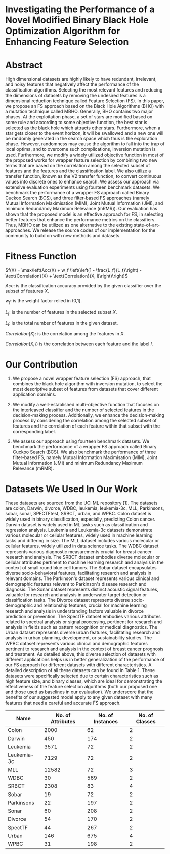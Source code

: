 # Investigating the Performance of a Novel Modified Binary Black Hole Optimization Algorithm for Enhancing Feature Selection

# Abstract
High dimensional datasets are highly likely to have redundant, irrelevant, and noisy features that negatively affect the performance of the classification algorithms. Selecting the most relevant features and reducing the dimensions of datasets by removing the undesired features is a dimensional reduction technique called Feature Selection (FS). In this paper, we propose an FS approach based on the Black Hole Algorithms (BHO) with a mutation technique called MBHO. Generally, BHO contains two major phases. At the exploitation phase, a set of stars are modified based on some rule and according to some objective function, the best star is selected as the black hole which attracts other stars. Furthermore, when a star gets closer to the event horizon, it will be swallowed and a new one will be randomly generated in the search space which thus is the exploration phase. However, randomness may cause the algorithm to fall into the trap of local optima, and to overcome such complications, inversion mutation is used. Furthermore, we modify a widely utilized objective function in most of the proposed works for wrapper feature selection by combining two new terms that are based on the correlation among the selected subset of features and the features and the classification label. We also utilize a transfer function, known as the V2 transfer function, to convert continuous values into discrete ones to enhance search. We assess our approach via extensive evaluation experiments using fourteen benchmark datasets. We benchmark the performance of a wrapper FS approach called Binary Cuckoo Search (BCS), and three filter-based FS approaches (namely Mutual Information Maximisation (MIM), Joint Mutual Information (JMI), and minimum Redundancy Maximum Relevance (mRMR)). Our evaluation has shown that the proposed model is an effective approach for FS, in selecting better features that enhance the performance metrics on the classifiers. Thus, MBHO can be utilized as one alternative to the existing state-of-art-approaches. We release the source codes of our implementation for the community to build on with new methods and datasets.

# Fitness Function
$f(X) = \max\left(Acc(X) + w_f \left(\left(1 - \frac{L_f}{L_t}\right) - \text{Correlation}(X) + \text{Correlation}(X, l)\right)\right)$

$Acc:$ is the classification accuracy provided by the given classifier over the subset of features $X$.

$w_f:$ is the weight factor relied in (0,1].

$L_f:$ is the number of features in the selected subset $X$.

$L_t:$ is the total number of features in the given dataset.

$Correlation(X):$ is the correlation among the features in $X$.

$Correlation(X,l)$ is the correlation between each feature and the label $l$. 

# Our Contribution
1) We propose a novel wrapper feature selection (FS) approach, that combines the black hole algorithm with inversion mutation,  to select the most descriptive subset of features from datasets that cover different application domains.

2) We modify a well-established multi-objective function that focuses on the interleaved classifier and the number of selected features in the decision-making process. Additionally, we enhance the decision-making process by considering the correlation among the selected subset of features and the correlation of each feature within that subset with the corresponding label.

3) We assess our approach using fourteen benchmark datasets. We benchmark the performance of a wrapper FS approach called Binary Cuckoo Search (BCS). We also benchmark the performance of three filter-based FS, namely Mutual Information Maximisation (MIM), Joint Mutual Information (JMI) and minimum Redundancy Maximum Relevance (mRMR).

# Datasets We Used In Our Work
These datasets are sourced from the UCI ML repository [1]. The datasets are colon, Darwin, divorce, WDBC, leukemia, leukemia-3c, MLL, Parkinsons, sobar, sonar, SPECTFtest, SRBCT, urban, and WPBC. Colon dataset is widely used in binary classification, especially, predicting Colon cancer. Darwin dataset is widely used in ML tasks such as classification and regression analysis. Leukemia and Leukemia-3c datasets demonstrate various molecular or cellular features, widely used in machine learning tasks and differing in size. The MLL dataset includes various molecular or cellular features, widely utilized in data science tasks. The WDBC dataset represents various diagnostic measurements crucial for breast cancer research and analysis. The SRBCT dataset embodies diverse molecular or cellular attributes pertinent to machine learning research and analysis in the context of small round blue cell tumors. The Sobar dataset encapsulates diverse socio-behavioral features, facilitating research and analysis in relevant domains. The Parkinson's dataset represents various clinical and demographic features relevant to Parkinson's disease research and diagnosis. The Sonar dataset represents distinct acoustic signal features, valuable for research and analysis in underwater target detection or classification tasks. The Divorce dataset represents diverse socio-demographic and relationship features, crucial for machine learning research and analysis in understanding factors valuable in divorce prediction or prevention. The SpectTF dataset embodies various attributes related to spectral analysis or signal processing, pertinent for research and analysis in fields such as pattern recognition or medical diagnostics. The Urban dataset represents diverse urban features, facilitating research and analysis in urban planning, development, or sustainability studies. The WPBC dataset represents various clinical and demographic features pertinent to research and analysis in the context of breast cancer prognosis and treatment. As detailed above, this diverse selection of datasets with different applications helps us in better generalization of the performance of our FS approach for different datasets with different characteristics. A detailed description of all these datasets can be found in Table 1. These datasets were specifically selected due to certain characteristics such as high feature size, and binary classes, which are ideal for demonstrating the effectiveness of the feature selection algorithms (both our proposed one and those used as baselines in our evaluation). We underscore that the benefits of our suggested model apply to any given dataset with many features that need a careful and accurate FS approach.

| Name         | No. of Attributes | No. of Instances | No. of Classes |
|--------------|-------------------|-------------------|-----------------|
| Colon        | 2000              | 62                | 2               |
| Darwin       | 450               | 174               | 2               |
| Leukemia     | 3571              | 72                | 2               |
| Leukemia-3c  | 7129              | 72                | 2               |
| MLL          | 12582             | 72                | 3               |
| WDBC         | 30                | 569               | 2               |
| SRBCT        | 2308              | 83                | 4               |
| Sobar        | 19                | 72                | 2               |
| Parkinsons   | 22                | 197               | 2               |
| Sonar        | 60                | 208               | 2               |
| Divorce      | 54                | 170               | 2               |
| SpectTF      | 44                | 267               | 2               |
| Urban        | 146               | 675               | 4               |
| WPBC         | 31                | 198               | 2               |

